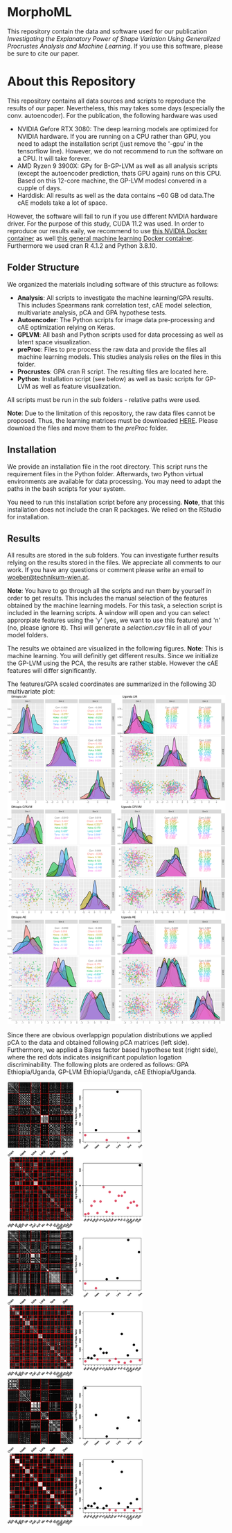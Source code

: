 # MorphoML

This repository contain the data and software used for our publication *Investigating the Explanatory Power of Shape Variation Using Generalized Procrustes Analysis and Machine Learning*. 
If you use this software, please be sure to cite our paper.

# About this Repository

This repository contains all data sources and scripts to reproduce the results of our paper. Nevertheless, this may takes some days (especially the conv. autoencoder). For the publication, the following hardware was used

- NVIDIA Gefore RTX 3080: The deep learning models are optimized for NVIDIA hardware. If you are running on a CPU rather than GPU, you need to adapt the installation script (just remove the '-gpu' in the tensorflow line). However, we do not recommend to run the software on a CPU. It will take forever.
- AMD Ryzen 9 3900X: GPy for B-GP-LVM as well as all analysis scripts (except the autoencoder prediction, thats GPU again) runs on this CPU. Based on this 12-core machine, the GP-LVM modesl convered in a cupple of days.
- Harddisk: All results as well as the data contains ~60 GB od data.The cAE models take a lot of space.

However, the software will fail to run if you use different NVIDIA hardware driver. For the purpose of this study, CUDA 11.2 was used. In order to reproduce our results eaily, we recommend to use [this NVIDIA Docker container](https://github.com/NVIDIA/nvidia-docker) as well [this general machine learning Docker container](https://github.com/nielsborie/ml-docker). Furthermore we used cran R 4.1.2 and Python 3.8.10.

## Folder Structure

We organized the materials including software of this structure as follows:

- **Analysis**: All scripts to investigate the machine learning/GPA results. This includes Spearmans rank correlation test, cAE model selection, multivariate analysis, pCA and GPA hypothese tests.
- **Autoencoder**: The Python scripts for image data pre-processing and cAE optimization relying on Keras.
- **GPLVM**: All bash and Python scripts used for data processing as well as latent space visualization.
- **preProc**: Files to pre process the raw data and provide the files all machine learning models. This studies analysis relies on the files in this folder.
- **Procrustes**: GPA cran R script. The resulting files are located here.
- **Python**: Installation script (see below) as well as basic scripts for GP-LVM as well as feature visualization.

All scripts must be run in the sub folders - relative paths were used.

**Note**: Due to the limitation of this repository, the raw data files cannot be proposed. Thus, the learning matrices must be downloaded [HERE](https://cloud.technikum-wien.at/s/nQ5mGQxQAcS7jdo). Please download the files and move them to the *preProc* folder.

## Installation

We provide an installation file in the root directory. This script runs the requirement files in the Python folder. Afterwards, two Python virtual environments are available for data processing. You may need to adapt the paths in the bash scripts for your system.

You need to run this installation script before any processing. **Note**, that this installation does not include the cran R packages. We relied on the RStudio for installation.

## Results

All results are stored in the sub folders. You can investigate further results relying on the results stored in the files. We appreciate all comments to our work. If you have any questions or comment please write an email to woeber@technikum-wien.at.

**Note**: You have to go through all the scripts and run them by yourself in order to get results. This includes the manual selection of the features obtained by the machine learning models. For this task, a selection script is included in the learning scripts. A window will open and you can select approrpiate features using the 'y' (yes, we want to use this feature) and 'n' (no, please ignore it). Thsi will generate a *selection.csv* file in all of your model folders.

The results we obtained are visualized in the following figures.
**Note**: This is machine learning. You will definitly get different results. Since we initialize the GP-LVM using the PCA, the results are rather stable. However the cAE features will differ significantly. 

The features/GPA scaled coordinates are summarized in the following 3D multivariate plot:
![MVA](Analysis/ourResults/result_MVA.png)

Since there are obvious overlappign population distributions we applied pCA to the data and obtained following pCA matrices (left side). Furthermore, we applied a Bayes factor based hypothese test (right side), where the red dots indicates insignificant population logation discriminability.
The following plots are ordered as follows: GPA Ethiopia/Uganda, GP-LVM Ethiopia/Uganda, cAE Ethiopia/Uganda.

![pCAM](Analysis/ourResults/result_pCAM.jpg)

